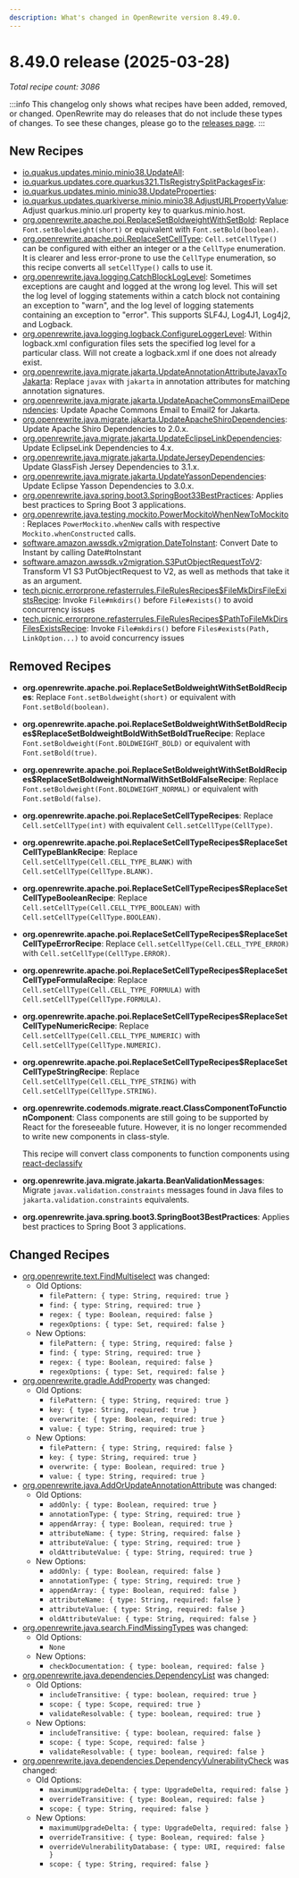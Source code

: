 ```yaml
---
description: What's changed in OpenRewrite version 8.49.0.
---
```


# 8.49.0 release (2025-03-28)

_Total recipe count: 3086_

:::info
This changelog only shows what recipes have been added, removed, or changed. OpenRewrite may do releases that do not include these types of changes. To see these changes, please go to the [releases page](https://github.com/openrewrite/rewrite/releases).
:::

## New Recipes

* [io.quakus.updates.minio.minio38.UpdateAll](https://docs.openrewrite.org/recipes/io/quakus/updates/minio/minio38/updateall):  
* [io.quarkus.updates.core.quarkus321.TlsRegistrySplitPackagesFix](https://docs.openrewrite.org/recipes/io/quarkus/updates/core/quarkus321/tlsregistrysplitpackagesfix):  
* [io.quarkus.updates.minio.minio38.UpdateProperties](https://docs.openrewrite.org/recipes/io/quarkus/updates/minio/minio38/updateproperties):  
* [io.quarkus.updates.quarkiverse.minio.minio38.AdjustURLPropertyValue](https://docs.openrewrite.org/recipes/io/quarkus/updates/quarkiverse/minio/minio38/adjusturlpropertyvalue): Adjust quarkus.minio.url property key to quarkus.minio.host. 
* [org.openrewrite.apache.poi.ReplaceSetBoldweightWithSetBold](https://docs.openrewrite.org/recipes/apache/poi/replacesetboldweightwithsetbold): Replace `Font.setBoldweight(short)` or equivalent with `Font.setBold(boolean)`. 
* [org.openrewrite.apache.poi.ReplaceSetCellType](https://docs.openrewrite.org/recipes/apache/poi/replacesetcelltype): `Cell.setCellType()` can be configured with either an integer or a the `CellType` enumeration. It is clearer and less error-prone to use the `CellType` enumeration, so this recipe converts all `setCellType()` calls to use it. 
* [org.openrewrite.java.logging.CatchBlockLogLevel](https://docs.openrewrite.org/recipes/java/logging/catchblockloglevel): Sometimes exceptions are caught and logged at the wrong log level. This will set the log level of logging statements within a catch block not containing an exception to "warn", and the log level of logging statements containing an exception to "error". This supports SLF4J, Log4J1, Log4j2, and Logback. 
* [org.openrewrite.java.logging.logback.ConfigureLoggerLevel](https://docs.openrewrite.org/recipes/java/logging/logback/configureloggerlevel): Within logback.xml configuration files sets the specified log level for a particular class. Will not create a logback.xml if one does not already exist. 
* [org.openrewrite.java.migrate.jakarta.UpdateAnnotationAttributeJavaxToJakarta](https://docs.openrewrite.org/recipes/java/migrate/jakarta/updateannotationattributejavaxtojakarta): Replace `javax` with `jakarta` in annotation attributes for matching annotation signatures. 
* [org.openrewrite.java.migrate.jakarta.UpdateApacheCommonsEmailDependencies](https://docs.openrewrite.org/recipes/java/migrate/jakarta/updateapachecommonsemaildependencies): Update Apache Commons Email to Email2 for Jakarta. 
* [org.openrewrite.java.migrate.jakarta.UpdateApacheShiroDependencies](https://docs.openrewrite.org/recipes/java/migrate/jakarta/updateapacheshirodependencies): Update Apache Shiro Dependencies to 2.0.x. 
* [org.openrewrite.java.migrate.jakarta.UpdateEclipseLinkDependencies](https://docs.openrewrite.org/recipes/java/migrate/jakarta/updateeclipselinkdependencies): Update EclipseLink Dependencies to 4.x. 
* [org.openrewrite.java.migrate.jakarta.UpdateJerseyDependencies](https://docs.openrewrite.org/recipes/java/migrate/jakarta/updatejerseydependencies): Update GlassFish Jersey Dependencies to 3.1.x. 
* [org.openrewrite.java.migrate.jakarta.UpdateYassonDependencies](https://docs.openrewrite.org/recipes/java/migrate/jakarta/updateyassondependencies): Update Eclipse Yasson Dependencies to 3.0.x. 
* [org.openrewrite.java.spring.boot3.SpringBoot33BestPractices](https://docs.openrewrite.org/recipes/java/spring/boot3/springboot33bestpractices): Applies best practices to Spring Boot 3 applications. 
* [org.openrewrite.java.testing.mockito.PowerMockitoWhenNewToMockito](https://docs.openrewrite.org/recipes/java/testing/mockito/powermockitowhennewtomockito): Replaces `PowerMockito.whenNew` calls with respective `Mockito.whenConstructed` calls. 
* [software.amazon.awssdk.v2migration.DateToInstant](https://docs.openrewrite.org/recipes/software/amazon/awssdk/v2migration/datetoinstant): Convert Date to Instant by calling Date#toInstant 
* [software.amazon.awssdk.v2migration.S3PutObjectRequestToV2](https://docs.openrewrite.org/recipes/software/amazon/awssdk/v2migration/s3putobjectrequesttov2): Transform V1 S3 PutObjectRequest to V2, as well as methods that take it as an argument. 
* [tech.picnic.errorprone.refasterrules.FileRulesRecipes$FileMkDirsFileExistsRecipe](https://docs.openrewrite.org/recipes/tech/picnic/errorprone/refasterrules/filerulesrecipesusdfilemkdirsfileexistsrecipe): Invoke `File#mkdirs()` before `File#exists()` to avoid concurrency issues 
* [tech.picnic.errorprone.refasterrules.FileRulesRecipes$PathToFileMkDirsFilesExistsRecipe](https://docs.openrewrite.org/recipes/tech/picnic/errorprone/refasterrules/filerulesrecipesusdpathtofilemkdirsfilesexistsrecipe): Invoke `File#mkdirs()` before `Files#exists(Path, LinkOption...)` to avoid concurrency issues 

## Removed Recipes

* **org.openrewrite.apache.poi.ReplaceSetBoldweightWithSetBoldRecipes**: Replace `Font.setBoldweight(short)` or equivalent with `Font.setBold(boolean)`. 
* **org.openrewrite.apache.poi.ReplaceSetBoldweightWithSetBoldRecipes$ReplaceSetBoldweightBoldWithSetBoldTrueRecipe**: Replace `Font.setBoldweight(Font.BOLDWEIGHT_BOLD)` or equivalent with `Font.setBold(true)`. 
* **org.openrewrite.apache.poi.ReplaceSetBoldweightWithSetBoldRecipes$ReplaceSetBoldweightNormalWithSetBoldFalseRecipe**: Replace `Font.setBoldweight(Font.BOLDWEIGHT_NORMAL)` or equivalent with `Font.setBold(false)`. 
* **org.openrewrite.apache.poi.ReplaceSetCellTypeRecipes**: Replace `Cell.setCellType(int)` with equivalent `Cell.setCellType(CellType)`. 
* **org.openrewrite.apache.poi.ReplaceSetCellTypeRecipes$ReplaceSetCellTypeBlankRecipe**: Replace `Cell.setCellType(Cell.CELL_TYPE_BLANK)` with `Cell.setCellType(CellType.BLANK)`. 
* **org.openrewrite.apache.poi.ReplaceSetCellTypeRecipes$ReplaceSetCellTypeBooleanRecipe**: Replace `Cell.setCellType(Cell.CELL_TYPE_BOOLEAN)` with `Cell.setCellType(CellType.BOOLEAN)`. 
* **org.openrewrite.apache.poi.ReplaceSetCellTypeRecipes$ReplaceSetCellTypeErrorRecipe**: Replace `Cell.setCellType(Cell.CELL_TYPE_ERROR)` with `Cell.setCellType(CellType.ERROR)`. 
* **org.openrewrite.apache.poi.ReplaceSetCellTypeRecipes$ReplaceSetCellTypeFormulaRecipe**: Replace `Cell.setCellType(Cell.CELL_TYPE_FORMULA)` with `Cell.setCellType(CellType.FORMULA)`. 
* **org.openrewrite.apache.poi.ReplaceSetCellTypeRecipes$ReplaceSetCellTypeNumericRecipe**: Replace `Cell.setCellType(Cell.CELL_TYPE_NUMERIC)` with `Cell.setCellType(CellType.NUMERIC)`. 
* **org.openrewrite.apache.poi.ReplaceSetCellTypeRecipes$ReplaceSetCellTypeStringRecipe**: Replace `Cell.setCellType(Cell.CELL_TYPE_STRING)` with `Cell.setCellType(CellType.STRING)`. 
* **org.openrewrite.codemods.migrate.react.ClassComponentToFunctionComponent**: Class components are still going to be supported by React for the foreseeable future. However, it is no longer recommended to write new components in class-style.

  This recipe will convert class components to function components using [react-declassify](https://github.com/wantedly/react-declassify) 
* **org.openrewrite.java.migrate.jakarta.BeanValidationMessages**: Migrate `javax.validation.constraints` messages found in Java files to `jakarta.validation.constraints` equivalents. 
* **org.openrewrite.java.spring.boot3.SpringBoot3BestPractices**: Applies best practices to Spring Boot 3 applications. 

## Changed Recipes

* [org.openrewrite.text.FindMultiselect](https://docs.openrewrite.org/recipes/text/findmultiselect) was changed:
  * Old Options:
    * `filePattern: { type: String, required: true }`
    * `find: { type: String, required: true }`
    * `regex: { type: Boolean, required: false }`
    * `regexOptions: { type: Set, required: false }`
  * New Options:
    * `filePattern: { type: String, required: false }`
    * `find: { type: String, required: true }`
    * `regex: { type: Boolean, required: false }`
    * `regexOptions: { type: Set, required: false }`
* [org.openrewrite.gradle.AddProperty](https://docs.openrewrite.org/recipes/gradle/addproperty) was changed:
  * Old Options:
    * `filePattern: { type: String, required: true }`
    * `key: { type: String, required: true }`
    * `overwrite: { type: Boolean, required: true }`
    * `value: { type: String, required: true }`
  * New Options:
    * `filePattern: { type: String, required: false }`
    * `key: { type: String, required: true }`
    * `overwrite: { type: Boolean, required: true }`
    * `value: { type: String, required: true }`
* [org.openrewrite.java.AddOrUpdateAnnotationAttribute](https://docs.openrewrite.org/recipes/java/addorupdateannotationattribute) was changed:
  * Old Options:
    * `addOnly: { type: Boolean, required: true }`
    * `annotationType: { type: String, required: true }`
    * `appendArray: { type: Boolean, required: true }`
    * `attributeName: { type: String, required: false }`
    * `attributeValue: { type: String, required: true }`
    * `oldAttributeValue: { type: String, required: true }`
  * New Options:
    * `addOnly: { type: Boolean, required: false }`
    * `annotationType: { type: String, required: true }`
    * `appendArray: { type: Boolean, required: false }`
    * `attributeName: { type: String, required: false }`
    * `attributeValue: { type: String, required: false }`
    * `oldAttributeValue: { type: String, required: false }`
* [org.openrewrite.java.search.FindMissingTypes](https://docs.openrewrite.org/recipes/java/search/findmissingtypes) was changed:
  * Old Options:
    * `None`
  * New Options:
    * `checkDocumentation: { type: boolean, required: false }`
* [org.openrewrite.java.dependencies.DependencyList](https://docs.openrewrite.org/recipes/java/dependencies/dependencylist) was changed:
  * Old Options:
    * `includeTransitive: { type: boolean, required: true }`
    * `scope: { type: Scope, required: true }`
    * `validateResolvable: { type: boolean, required: true }`
  * New Options:
    * `includeTransitive: { type: boolean, required: false }`
    * `scope: { type: Scope, required: false }`
    * `validateResolvable: { type: boolean, required: false }`
* [org.openrewrite.java.dependencies.DependencyVulnerabilityCheck](https://docs.openrewrite.org/recipes/java/dependencies/dependencyvulnerabilitycheck) was changed:
  * Old Options:
    * `maximumUpgradeDelta: { type: UpgradeDelta, required: false }`
    * `overrideTransitive: { type: Boolean, required: false }`
    * `scope: { type: String, required: false }`
  * New Options:
    * `maximumUpgradeDelta: { type: UpgradeDelta, required: false }`
    * `overrideTransitive: { type: Boolean, required: false }`
    * `overrideVulnerabilityDatabase: { type: URI, required: false }`
    * `scope: { type: String, required: false }`